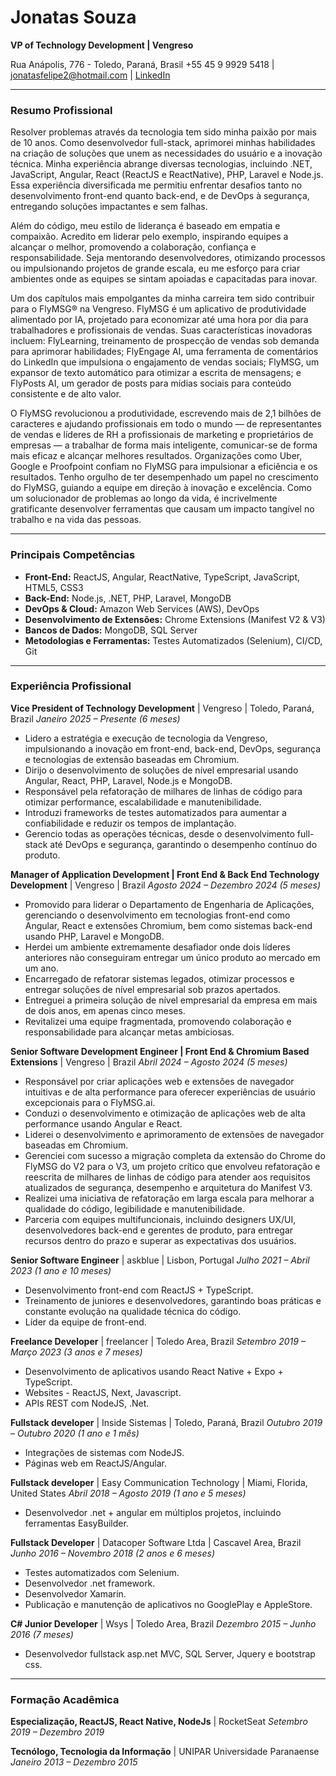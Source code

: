 # Jonatas Souza

**VP of Technology Development | Vengreso**

Rua Anápolis, 776 - Toledo, Paraná, Brasil
+55 45 9 9929 5418 | jonatasfelipe2@hotmail.com | [LinkedIn](http://www.linkedin.com/in/joonatassouza)

---

### Resumo Profissional

Resolver problemas através da tecnologia tem sido minha paixão por mais de 10 anos. Como desenvolvedor full-stack, aprimorei minhas habilidades na criação de soluções que unem as necessidades do usuário e a inovação técnica. Minha experiência abrange diversas tecnologias, incluindo .NET, JavaScript, Angular, React (ReactJS e ReactNative), PHP, Laravel e Node.js. Essa experiência diversificada me permitiu enfrentar desafios tanto no desenvolvimento front-end quanto back-end, e de DevOps à segurança, entregando soluções impactantes e sem falhas.

Além do código, meu estilo de liderança é baseado em empatia e compaixão. Acredito em liderar pelo exemplo, inspirando equipes a alcançar o melhor, promovendo a colaboração, confiança e responsabilidade. Seja mentorando desenvolvedores, otimizando processos ou impulsionando projetos de grande escala, eu me esforço para criar ambientes onde as equipes se sintam apoiadas e capacitadas para inovar.

Um dos capítulos mais empolgantes da minha carreira tem sido contribuir para o FlyMSG® na Vengreso. FlyMSG é um aplicativo de produtividade alimentado por IA, projetado para economizar até uma hora por dia para trabalhadores e profissionais de vendas. Suas características inovadoras incluem: FlyLearning, treinamento de prospecção de vendas sob demanda para aprimorar habilidades; FlyEngage AI, uma ferramenta de comentários do LinkedIn que impulsiona o engajamento de vendas sociais; FlyMSG, um expansor de texto automático para otimizar a escrita de mensagens; e FlyPosts AI, um gerador de posts para mídias sociais para conteúdo consistente e de alto valor.

O FlyMSG revolucionou a produtividade, escrevendo mais de 2,1 bilhões de caracteres e ajudando profissionais em todo o mundo — de representantes de vendas e líderes de RH a profissionais de marketing e proprietários de empresas — a trabalhar de forma mais inteligente, comunicar-se de forma mais eficaz e alcançar melhores resultados. Organizações como Uber, Google e Proofpoint confiam no FlyMSG para impulsionar a eficiência e os resultados. Tenho orgulho de ter desempenhado um papel no crescimento do FlyMSG, guiando a equipe em direção à inovação e excelência. Como um solucionador de problemas ao longo da vida, é incrivelmente gratificante desenvolver ferramentas que causam um impacto tangível no trabalho e na vida das pessoas.

---

### Principais Competências

- **Front-End:** ReactJS, Angular, ReactNative, TypeScript, JavaScript, HTML5, CSS3
- **Back-End:** Node.js, .NET, PHP, Laravel, MongoDB
- **DevOps & Cloud:** Amazon Web Services (AWS), DevOps
- **Desenvolvimento de Extensões:** Chrome Extensions (Manifest V2 & V3)
- **Bancos de Dados:** MongoDB, SQL Server
- **Metodologias e Ferramentas:** Testes Automatizados (Selenium), CI/CD, Git

---

### Experiência Profissional

**Vice President of Technology Development** | Vengreso | Toledo, Paraná, Brazil
_Janeiro 2025 – Presente (6 meses)_

- Lidero a estratégia e execução de tecnologia da Vengreso, impulsionando a inovação em front-end, back-end, DevOps, segurança e tecnologias de extensão baseadas em Chromium.
- Dirijo o desenvolvimento de soluções de nível empresarial usando Angular, React, PHP, Laravel, Node.js e MongoDB.
- Responsável pela refatoração de milhares de linhas de código para otimizar performance, escalabilidade e manutenibilidade.
- Introduzi frameworks de testes automatizados para aumentar a confiabilidade e reduzir os tempos de implantação.
- Gerencio todas as operações técnicas, desde o desenvolvimento full-stack até DevOps e segurança, garantindo o desempenho contínuo do produto.

**Manager of Application Development | Front End & Back End Technology Development** | Vengreso | Brazil
_Agosto 2024 – Dezembro 2024 (5 meses)_

- Promovido para liderar o Departamento de Engenharia de Aplicações, gerenciando o desenvolvimento em tecnologias front-end como Angular, React e extensões Chromium, bem como sistemas back-end usando PHP, Laravel e MongoDB.
- Herdei um ambiente extremamente desafiador onde dois líderes anteriores não conseguiram entregar um único produto ao mercado em um ano.
- Encarregado de refatorar sistemas legados, otimizar processos e entregar soluções de nível empresarial sob prazos apertados.
- Entreguei a primeira solução de nível empresarial da empresa em mais de dois anos, em apenas cinco meses.
- Revitalizei uma equipe fragmentada, promovendo colaboração e responsabilidade para alcançar metas ambiciosas.

**Senior Software Development Engineer | Front End & Chromium Based Extensions** | Vengreso | Brazil
_Abril 2024 – Agosto 2024 (5 meses)_

- Responsável por criar aplicações web e extensões de navegador intuitivas e de alta performance para oferecer experiências de usuário excepcionais para o FlyMSG.ai.
- Conduzi o desenvolvimento e otimização de aplicações web de alta performance usando Angular e React.
- Liderei o desenvolvimento e aprimoramento de extensões de navegador baseadas em Chromium.
- Gerenciei com sucesso a migração completa da extensão do Chrome do FlyMSG do V2 para o V3, um projeto crítico que envolveu refatoração e reescrita de milhares de linhas de código para atender aos requisitos atualizados de segurança, desempenho e arquitetura do Manifest V3.
- Realizei uma iniciativa de refatoração em larga escala para melhorar a qualidade do código, legibilidade e manutenibilidade.
- Parceria com equipes multifuncionais, incluindo designers UX/UI, desenvolvedores back-end e gerentes de produto, para entregar recursos dentro do prazo e superar as expectativas dos usuários.

**Senior Software Engineer** | askblue | Lisbon, Portugal
_Julho 2021 – Abril 2023 (1 ano e 10 meses)_

- Desenvolvimento front-end com ReactJS + TypeScript.
- Treinamento de juniores e desenvolvedores, garantindo boas práticas e constante evolução na qualidade técnica do código.
- Líder da equipe de front-end.

**Freelance Developer** | freelancer | Toledo Area, Brazil
_Setembro 2019 – Março 2023 (3 anos e 7 meses)_

- Desenvolvimento de aplicativos usando React Native + Expo + TypeScript.
- Websites - ReactJS, Next, Javascript.
- APIs REST com NodeJS, .Net.

**Fullstack developer** | Inside Sistemas | Toledo, Paraná, Brazil
_Outubro 2019 – Outubro 2020 (1 ano e 1 mês)_

- Integrações de sistemas com NodeJS.
- Páginas web em ReactJS/Angular.

**Fullstack developer** | Easy Communication Technology | Miami, Florida, United States
_Abril 2018 – Agosto 2019 (1 ano e 5 meses)_

- Desenvolvedor .net + angular em múltiplos projetos, incluindo ferramentas EasyBuilder.

**Fullstack Developer** | Datacoper Software Ltda | Cascavel Area, Brazil
_Junho 2016 – Novembro 2018 (2 anos e 6 meses)_

- Testes automatizados com Selenium.
- Desenvolvedor .net framework.
- Desenvolvedor Xamarin.
- Publicação e manutenção de aplicativos no GooglePlay e AppleStore.

**C# Junior Developer** | Wsys | Toledo Area, Brazil
_Dezembro 2015 – Junho 2016 (7 meses)_

- Desenvolvedor fullstack asp.net MVC, SQL Server, Jquery e bootstrap css.

---

### Formação Acadêmica

**Especialização, ReactJS, React Native, NodeJs** | RocketSeat
_Setembro 2019 – Dezembro 2019_

**Tecnólogo, Tecnologia da Informação** | UNIPAR Universidade Paranaense
_Janeiro 2013 – Dezembro 2015_
